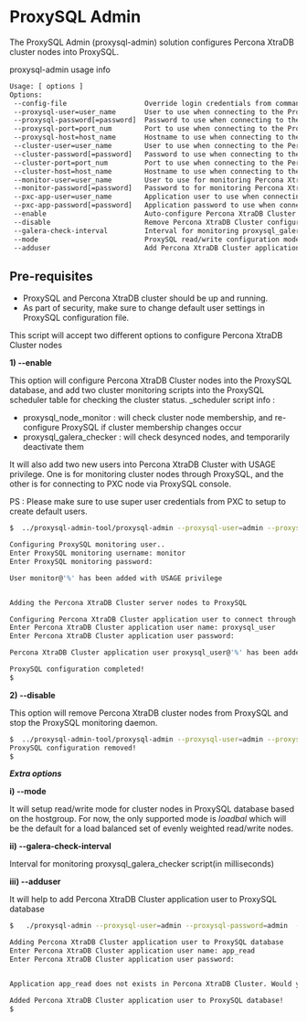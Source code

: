 ProxySQL Admin
==============

The ProxySQL Admin (proxysql-admin) solution configures Percona XtraDB cluster nodes into ProxySQL.

proxysql-admin usage info

```bash
Usage: [ options ]
Options:
 --config-file                   Override login credentials from command line and read login credentials from config file.
 --proxysql-user=user_name       User to use when connecting to the ProxySQL service
 --proxysql-password[=password]  Password to use when connecting to the ProxySQL service
 --proxysql-port=port_num        Port to use when connecting to the ProxySQL service
 --proxysql-host=host_name       Hostname to use when connecting to the ProxySQL service
 --cluster-user=user_name        User to use when connecting to the Percona XtraDB Cluster node
 --cluster-password[=password]   Password to use when connecting to the Percona XtraDB Cluster node
 --cluster-port=port_num         Port to use when connecting to the Percona XtraDB Cluster node
 --cluster-host=host_name        Hostname to use when connecting to the Percona XtraDB Cluster node
 --monitor-user=user_name        User to use for monitoring Percona XtraDB Cluster nodes through ProxySQL
 --monitor-password[=password]   Password to for monitoring Percona XtraDB Cluster nodes through ProxySQL
 --pxc-app-user=user_name        Application user to use when connecting to the Percona XtraDB Cluster node
 --pxc-app-password[=password]   Application password to use when connecting to the Percona XtraDB Cluster node
 --enable                        Auto-configure Percona XtraDB Cluster nodes into ProxySQL
 --disable                       Remove Percona XtraDB Cluster configurations from ProxySQL
 --galera-check-interval         Interval for monitoring proxysql_galera_checker script(in milliseconds)
 --mode                          ProxySQL read/write configuration mode, currently it only support 'loadbal' mode
 --adduser                       Add Percona XtraDB Cluster application user to ProxySQL database
```
Pre-requisites 
--------------
* ProxySQL and Percona XtraDB cluster should be up and running.
* As part of security, make sure to change default user settings in ProxySQL configuration file.

This script will accept two different options to configure Percona XtraDB Cluster nodes

  __1) --enable__

  This option will configure Percona XtraDB Cluster nodes into the ProxySQL database, and add two cluster monitoring scripts into the ProxySQL scheduler table for checking the cluster status.
  _scheduler script info :
  * proxysql_node_monitor : will check cluster node membership, and re-configure ProxySQL if cluster membership changes occur
  * proxysql_galera_checker : will check desynced nodes, and temporarily deactivate them

  It will also add two new users into Percona XtraDB Cluster with USAGE privilege. One is for monitoring cluster nodes through ProxySQL, and the other is for connecting to PXC node via ProxySQL console.

  PS : Please make sure to use super user credentials from PXC to setup to create default users.
```bash  
$  ../proxysql-admin-tool/proxysql-admin --proxysql-user=admin --proxysql-password=admin  --proxysql-port=6032 --proxysql-host=127.0.0.1 --cluster-user=admin --cluster-password=admin --cluster-port=26000 --cluster-host=10.101.6.1 --galera-check-interval=3000 --enable

Configuring ProxySQL monitoring user..
Enter ProxySQL monitoring username: monitor
Enter ProxySQL monitoring password: 

User monitor@'%' has been added with USAGE privilege


Adding the Percona XtraDB Cluster server nodes to ProxySQL

Configuring Percona XtraDB Cluster application user to connect through ProxySQL
Enter Percona XtraDB Cluster application user name: proxysql_user
Enter Percona XtraDB Cluster application user password: 

Percona XtraDB Cluster application user proxysql_user@'%' has been added with USAGE privilege, please make sure to grant appropriate privileges

ProxySQL configuration completed!
$
```
  __2) --disable__ 
  
  This option will remove Percona XtraDB cluster nodes from ProxySQL and stop the ProxySQL monitoring daemon.
```bash
$  ../proxysql-admin-tool/proxysql-admin --proxysql-user=admin --proxysql-password=admin  --proxysql-port=6032 --proxysql-host=127.0.0.1 --cluster-user=admin --cluster-password=admin --cluster-port=26000 --cluster-host=10.101.6.1 --galera-check-interval=3000 --disable
ProxySQL configuration removed!
$ 

```

___Extra options___

__i) --mode__

It will setup read/write mode for cluster nodes in ProxySQL database based on the hostgroup. For now,  the only supported mode is _loadbal_  which will be the default for a load balanced set of evenly weighted read/write nodes.

__ii) --galera-check-interval__

Interval for monitoring proxysql_galera_checker script(in milliseconds)

__iii) --adduser__

It will help to add Percona XtraDB Cluster application user to ProxySQL database

```bash
$   ./proxysql-admin --proxysql-user=admin --proxysql-password=admin  --proxysql-port=6032 --proxysql-host=127.0.0.1 --cluster-user=admin --cluster-password=admin --cluster-port=26000 --cluster-host=10.101.6.1 --galera-check-interval=3000 --adduser

Adding Percona XtraDB Cluster application user to ProxySQL database
Enter Percona XtraDB Cluster application user name: app_read
Enter Percona XtraDB Cluster application user password: 


Application app_read does not exists in Percona XtraDB Cluster. Would you like to proceed [y/n] ? y

Added Percona XtraDB Cluster application user to ProxySQL database!
$ 
```
